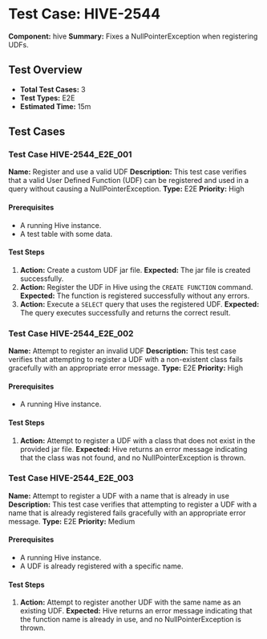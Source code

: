 # Test Case: HIVE-2544
**Component:** hive
**Summary:** Fixes a NullPointerException when registering UDFs.

## Test Overview
- **Total Test Cases:** 3
- **Test Types:** E2E
- **Estimated Time:** 15m

## Test Cases

### Test Case HIVE-2544_E2E_001
**Name:** Register and use a valid UDF
**Description:** This test case verifies that a valid User Defined Function (UDF) can be registered and used in a query without causing a NullPointerException.
**Type:** E2E
**Priority:** High

#### Prerequisites
- A running Hive instance.
- A test table with some data.

#### Test Steps
1. **Action:** Create a custom UDF jar file.
   **Expected:** The jar file is created successfully.
2. **Action:** Register the UDF in Hive using the `CREATE FUNCTION` command.
   **Expected:** The function is registered successfully without any errors.
3. **Action:** Execute a `SELECT` query that uses the registered UDF.
   **Expected:** The query executes successfully and returns the correct result.

### Test Case HIVE-2544_E2E_002
**Name:** Attempt to register an invalid UDF
**Description:** This test case verifies that attempting to register a UDF with a non-existent class fails gracefully with an appropriate error message.
**Type:** E2E
**Priority:** High

#### Prerequisites
- A running Hive instance.

#### Test Steps
1. **Action:** Attempt to register a UDF with a class that does not exist in the provided jar file.
   **Expected:** Hive returns an error message indicating that the class was not found, and no NullPointerException is thrown.

### Test Case HIVE-2544_E2E_003
**Name:** Attempt to register a UDF with a name that is already in use
**Description:** This test case verifies that attempting to register a UDF with a name that is already registered fails gracefully with an appropriate error message.
**Type:** E2E
**Priority:** Medium

#### Prerequisites
- A running Hive instance.
- A UDF is already registered with a specific name.

#### Test Steps
1. **Action:** Attempt to register another UDF with the same name as an existing UDF.
   **Expected:** Hive returns an error message indicating that the function name is already in use, and no NullPointerException is thrown.
